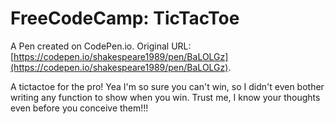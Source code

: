 # FreeCodeCamp: TicTacToe

A Pen created on CodePen.io. Original URL: [https://codepen.io/shakespeare1989/pen/BaLOLGz](https://codepen.io/shakespeare1989/pen/BaLOLGz).

A tictactoe for the pro! 
Yea I'm so sure you can't win, so I didn't even bother writing any function to show when you win.
 Trust me, I know your thoughts even before you conceive them!!!
